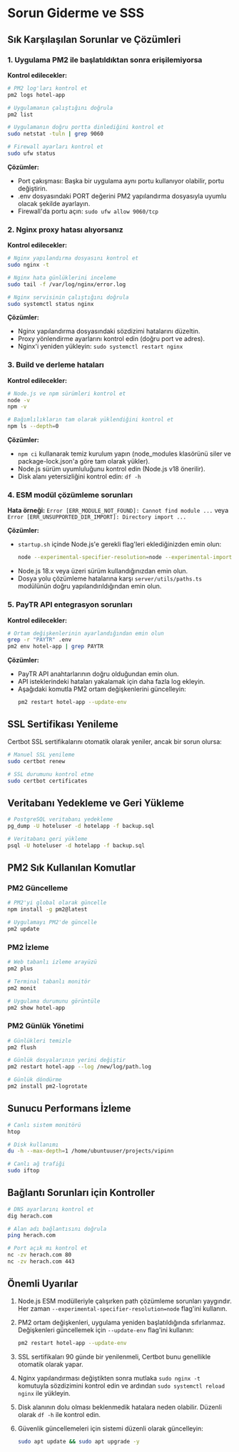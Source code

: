 # Sorun Giderme ve SSS

## Sık Karşılaşılan Sorunlar ve Çözümleri

### 1. Uygulama PM2 ile başlatıldıktan sonra erişilemiyorsa

**Kontrol edilecekler:**

```bash
# PM2 log'ları kontrol et
pm2 logs hotel-app

# Uygulamanın çalıştığını doğrula
pm2 list

# Uygulamanın doğru portta dinlediğini kontrol et
sudo netstat -tuln | grep 9060

# Firewall ayarları kontrol et
sudo ufw status
```

**Çözümler:**

- Port çakışması: Başka bir uygulama aynı portu kullanıyor olabilir, portu değiştirin.
- .env dosyasındaki PORT değerini PM2 yapılandırma dosyasıyla uyumlu olacak şekilde ayarlayın.
- Firewall'da portu açın: `sudo ufw allow 9060/tcp`

### 2. Nginx proxy hatası alıyorsanız

**Kontrol edilecekler:**

```bash
# Nginx yapılandırma dosyasını kontrol et
sudo nginx -t

# Nginx hata günlüklerini inceleme
sudo tail -f /var/log/nginx/error.log

# Nginx servisinin çalıştığını doğrula
sudo systemctl status nginx
```

**Çözümler:**

- Nginx yapılandırma dosyasındaki sözdizimi hatalarını düzeltin.
- Proxy yönlendirme ayarlarını kontrol edin (doğru port ve adres).
- Nginx'i yeniden yükleyin: `sudo systemctl restart nginx`

### 3. Build ve derleme hataları

**Kontrol edilecekler:**

```bash
# Node.js ve npm sürümleri kontrol et
node -v
npm -v

# Bağımlılıkların tam olarak yüklendiğini kontrol et
npm ls --depth=0
```

**Çözümler:**

- `npm ci` kullanarak temiz kurulum yapın (node_modules klasörünü siler ve package-lock.json'a göre tam olarak yükler).
- Node.js sürüm uyumluluğunu kontrol edin (Node.js v18 önerilir).
- Disk alanı yetersizliğini kontrol edin: `df -h`

### 4. ESM modül çözümleme sorunları

**Hata örneği:** `Error [ERR_MODULE_NOT_FOUND]: Cannot find module ...` veya `Error [ERR_UNSUPPORTED_DIR_IMPORT]: Directory import ...`

**Çözümler:**

- `startup.sh` içinde Node.js'e gerekli flag'leri eklediğinizden emin olun:
  ```bash
  node --experimental-specifier-resolution=node --experimental-import-meta-resolve start-server.js
  ```
- Node.js 18.x veya üzeri sürüm kullandığınızdan emin olun.
- Dosya yolu çözümleme hatalarına karşı `server/utils/paths.ts` modülünün doğru yapılandırıldığından emin olun.

### 5. PayTR API entegrasyon sorunları

**Kontrol edilecekler:**

```bash
# Ortam değişkenlerinin ayarlandığından emin olun
grep -r "PAYTR" .env
pm2 env hotel-app | grep PAYTR
```

**Çözümler:**

- PayTR API anahtarlarının doğru olduğundan emin olun.
- API isteklerindeki hataları yakalamak için daha fazla log ekleyin.
- Aşağıdaki komutla PM2 ortam değişkenlerini güncelleyin:
  ```bash
  pm2 restart hotel-app --update-env
  ```

## SSL Sertifikası Yenileme

Certbot SSL sertifikalarını otomatik olarak yeniler, ancak bir sorun olursa:

```bash
# Manuel SSL yenileme
sudo certbot renew

# SSL durumunu kontrol etme
sudo certbot certificates
```

## Veritabanı Yedekleme ve Geri Yükleme

```bash
# PostgreSQL veritabanı yedekleme
pg_dump -U hoteluser -d hotelapp -f backup.sql

# Veritabanı geri yükleme
psql -U hoteluser -d hotelapp -f backup.sql
```

## PM2 Sık Kullanılan Komutlar

### PM2 Güncelleme

```bash
# PM2'yi global olarak güncelle
npm install -g pm2@latest

# Uygulamayı PM2'de güncelle
pm2 update
```

### PM2 İzleme

```bash
# Web tabanlı izleme arayüzü
pm2 plus

# Terminal tabanlı monitör
pm2 monit

# Uygulama durumunu görüntüle
pm2 show hotel-app
```

### PM2 Günlük Yönetimi

```bash
# Günlükleri temizle
pm2 flush

# Günlük dosyalarının yerini değiştir
pm2 restart hotel-app --log /new/log/path.log

# Günlük döndürme
pm2 install pm2-logrotate
```

## Sunucu Performans İzleme

```bash
# Canlı sistem monitörü
htop

# Disk kullanımı
du -h --max-depth=1 /home/ubuntuuser/projects/vipinn

# Canlı ağ trafiği
sudo iftop
```

## Bağlantı Sorunları için Kontroller

```bash
# DNS ayarlarını kontrol et
dig herach.com

# Alan adı bağlantısını doğrula
ping herach.com

# Port açık mı kontrol et
nc -zv herach.com 80
nc -zv herach.com 443
```

## Önemli Uyarılar

1. Node.js ESM modülleriyle çalışırken path çözümleme sorunları yaygındır. Her zaman `--experimental-specifier-resolution=node` flag'ini kullanın.

2. PM2 ortam değişkenleri, uygulama yeniden başlatıldığında sıfırlanmaz. Değişkenleri güncellemek için `--update-env` flag'ini kullanın:
   ```bash
   pm2 restart hotel-app --update-env
   ```

3. SSL sertifikaları 90 günde bir yenilenmeli, Certbot bunu genellikle otomatik olarak yapar.

4. Nginx yapılandırması değiştikten sonra mutlaka `sudo nginx -t` komutuyla sözdizimini kontrol edin ve ardından `sudo systemctl reload nginx` ile yükleyin.

5. Disk alanının dolu olması beklenmedik hatalara neden olabilir. Düzenli olarak `df -h` ile kontrol edin.

6. Güvenlik güncellemeleri için sistemi düzenli olarak güncelleyin:
   ```bash
   sudo apt update && sudo apt upgrade -y
   ```